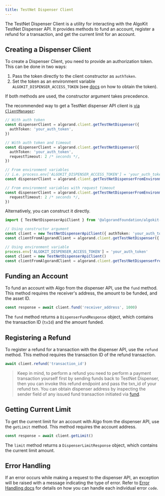 ```yaml
---
title: TestNet Dispenser Client
---
```


The TestNet Dispenser Client is a utility for interacting with the AlgoKit TestNet Dispenser API. It provides methods to fund an account, register a refund for a transaction, and get the current limit for an account.

## Creating a Dispenser Client

To create a Dispenser Client, you need to provide an authorization token. This can be done in two ways:

1. Pass the token directly to the client constructor as `authToken`.
2. Set the token as an environment variable `ALGOKIT_DISPENSER_ACCESS_TOKEN` (see [docs](https://github.com/algorandfoundation/algokit/blob/main/docs/testnet_api#error-handling) on how to obtain the token).

If both methods are used, the constructor argument takes precedence.

The recommended way to get a TestNet dispenser API client is [via `ClientManager`](./client):

```typescript
// With auth token
const dispenserClient = algorand.client.getTestNetDispenser({
  authToken: 'your_auth_token',
})

// With auth token and timeout
const dispenserClient = algorand.client.getTestNetDispenser({
  authToken: 'your_auth_token',
  requestTimeout: 2 /* seconds */,
})

// From environment variables
// i.e. process.env['ALGOKIT_DISPENSER_ACCESS_TOKEN'] = 'your_auth_token'
const dispenserClient = algorand.client.getTestNetDispenserFromEnvironment()

// From environment variables with request timeout
const dispenserClient = algorand.client.getTestNetDispenserFromEnvironment({
  requestTimeout: 2 /* seconds */,
})
```

Alternatively, you can construct it directly.

```ts
import { TestNetDispenserApiClient } from '@algorandfoundation/algokit-utils/types/dispenser-client'

// Using constructor argument
const client = new TestNetDispenserApiClient({ authToken: 'your_auth_token' })
const clientFromAlgorandClient = algorand.client.getTestNetDispenser({ authToken: 'your_auth_token' })

// Using environment variable
process.env['ALGOKIT_DISPENSER_ACCESS_TOKEN'] = 'your_auth_token'
const client = new TestNetDispenserApiClient()
const clientFromAlgorandClient = algorand.client.getTestNetDispenserFromEnvironment()
```

## Funding an Account

To fund an account with Algo from the dispenser API, use the `fund` method. This method requires the receiver's address, the amount to be funded, and the asset ID.

```ts
const response = await client.fund('receiver_address', 1000)
```

The `fund` method returns a `DispenserFundResponse` object, which contains the transaction ID (`txId`) and the amount funded.

## Registering a Refund

To register a refund for a transaction with the dispenser API, use the `refund` method. This method requires the transaction ID of the refund transaction.

```ts
await client.refund('transaction_id')
```

> Keep in mind, to perform a refund you need to perform a payment transaction yourself first by sending funds back to TestNet Dispenser, then you can invoke this refund endpoint and pass the txn_id of your refund txn. You can obtain dispenser address by inspecting the sender field of any issued fund transaction initiated via [fund](#funding-an-account).

## Getting Current Limit

To get the current limit for an account with Algo from the dispenser API, use the `getLimit` method. This method requires the account address.

```ts
const response = await client.getLimit()
```

The `limit` method returns a `DispenserLimitResponse` object, which contains the current limit amount.

## Error Handling

If an error occurs while making a request to the dispenser API, an exception will be raised with a message indicating the type of error. Refer to [Error Handling docs](https://github.com/algorandfoundation/algokit/blob/main/docs/testnet_api#error-handling) for details on how you can handle each individual error `code`.